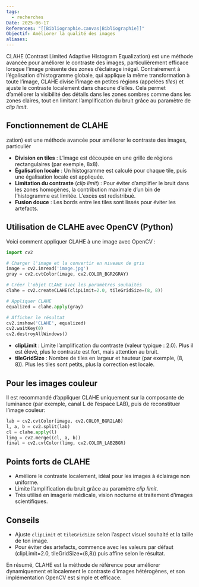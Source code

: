 ```yaml
---
tags:
  - recherches
Date: 2025-06-17
References: "[[Bibliographie.canvas|Bibliographie]]"
Objectif: Améliorer la qualité des images
aliases:
---
```

CLAHE (Contrast Limited Adaptive Histogram Equalization) est une méthode avancée pour améliorer le contraste des images, particulièrement efficace lorsque l’image présente des zones d’éclairage inégal. Contrairement à l’égalisation d’histogramme globale, qui applique la même transformation à toute l’image, CLAHE divise l’image en petites régions (appelées _tiles_) et ajuste le contraste localement dans chacune d’elles. Cela permet d’améliorer la visibilité des détails dans les zones sombres comme dans les zones claires, tout en limitant l’amplification du bruit grâce au paramètre de _clip limit_.

## Fonctionnement de CLAHE
zation) est une méthode avancée pour améliorer le contraste des images, particulièr
- **Division en tiles** : L’image est découpée en une grille de régions rectangulaires (par exemple, 8x8).
- **Égalisation locale** : Un histogramme est calculé pour chaque tile, puis une égalisation locale est appliquée.
- **Limitation du contraste** (_clip limit_) : Pour éviter d’amplifier le bruit dans les zones homogènes, la contribution maximale d’un bin de l’histogramme est limitée. L’excès est redistribué.
- **Fusion douce** : Les bords entre les tiles sont lissés pour éviter les artefacts.

## Utilisation de CLAHE avec OpenCV (Python)

Voici comment appliquer CLAHE à une image avec OpenCV :
```python
import cv2 

# Charger l'image et la convertir en niveaux de gris 
image = cv2.imread('image.jpg') 
gray = cv2.cvtColor(image, cv2.COLOR_BGR2GRAY) 

# Créer l'objet CLAHE avec les paramètres souhaités 
clahe = cv2.createCLAHE(clipLimit=2.0, tileGridSize=(8, 8)) 

# Appliquer CLAHE 
equalized = clahe.apply(gray) 

# Afficher le résultat 
cv2.imshow('CLAHE', equalized) 
cv2.waitKey(0) 
cv2.destroyAllWindows()
```

- **clipLimit** : Limite l’amplification du contraste (valeur typique : 2.0). Plus il est élevé, plus le contraste est fort, mais attention au bruit.
- **tileGridSize** : Nombre de tiles en largeur et hauteur (par exemple, (8, 8)). Plus les tiles sont petits, plus la correction est locale.

## Pour les images couleur

Il est recommandé d’appliquer CLAHE uniquement sur la composante de luminance (par exemple, canal L de l’espace LAB), puis de reconstituer l’image couleur:

```python
lab = cv2.cvtColor(image, cv2.COLOR_BGR2LAB) 
l, a, b = cv2.split(lab) 
cl = clahe.apply(l) 
limg = cv2.merge((cl, a, b)) 
final = cv2.cvtColor(limg, cv2.COLOR_LAB2BGR)
```

## Points forts de CLAHE

- Améliore le contraste localement, idéal pour les images à éclairage non uniforme.
- Limite l’amplification du bruit grâce au paramètre _clip limit_.
- Très utilisé en imagerie médicale, vision nocturne et traitement d’images scientifiques.

## Conseils

- Ajuste `clipLimit` et `tileGridSize` selon l’aspect visuel souhaité et la taille de ton image.
- Pour éviter des artefacts, commence avec les valeurs par défaut (clipLimit=2.0, tileGridSize=(8,8)) puis affine selon le résultat.


En résumé, CLAHE est la méthode de référence pour améliorer dynamiquement et localement le contraste d’images hétérogènes, et son implémentation OpenCV est simple et efficace.